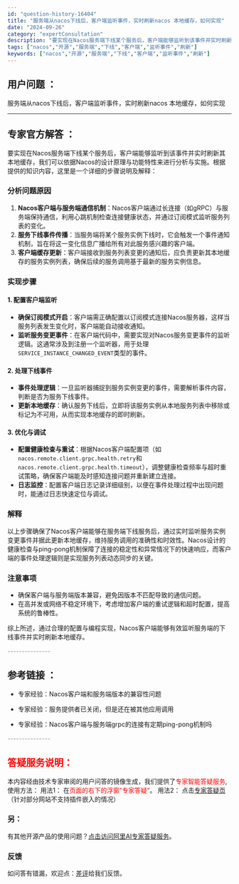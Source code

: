 ```yaml
---
id: "question-history-16404"
title: "服务端从nacos下线后，客户端监听事件，实时刷新nacos 本地缓存，如何实现"
date: "2024-09-26"
category: "expertConsultation"
description: "要实现在Nacos服务端下线某个服务后，客户端能够监听到该事件并实时刷新其本地缓存，我们可以依据Nacos的设计原理与功能特性来进行分析与实施。根据提供的知识内容，这里是一个详细的步骤说明及解释：### 分析问题原因1. **Nacos客户端与服务端通信机制**：Nacos客户端通过长连接（如gRP"
tags: ["nacos","开源","服务端","下线","客户端","监听事件","刷新"]
keywords: ["nacos","开源","服务端","下线","客户端","监听事件","刷新"]
---
```


## 用户问题 ： 
 服务端从nacos下线后，客户端监听事件，实时刷新nacos 本地缓存，如何实现  

---------------
## 专家官方解答 ：

要实现在Nacos服务端下线某个服务后，客户端能够监听到该事件并实时刷新其本地缓存，我们可以依据Nacos的设计原理与功能特性来进行分析与实施。根据提供的知识内容，这里是一个详细的步骤说明及解释：

### 分析问题原因

1. **Nacos客户端与服务端通信机制**：Nacos客户端通过长连接（如gRPC）与服务端保持通信，利用心跳机制检查连接健康状态，并通过订阅模式监听服务列表的变化。
2. **服务下线事件传播**：当服务端将某个服务实例下线时，它会触发一个事件通知机制，旨在将这一变化信息广播给所有对此服务感兴趣的客户端。
3. **客户端缓存更新**：客户端接收到服务列表变更的通知后，应负责更新其本地缓存的服务实例列表，确保后续的服务调用基于最新的服务实例信息。

### 实现步骤

#### 1. 配置客户端监听
- **确保订阅模式开启**：客户端需正确配置以订阅模式连接Nacos服务器，这样当服务列表发生变化时，客户端能自动接收通知。
- **监听服务变更事件**：在客户端代码中，需要实现对Nacos服务变更事件的监听逻辑。这通常涉及到注册一个监听器，用于处理`SERVICE_INSTANCE_CHANGED_EVENT`类型的事件。

#### 2. 处理下线事件
- **事件处理逻辑**：一旦监听器捕捉到服务实例变更的事件，需要解析事件内容，判断是否为服务下线事件。
- **更新本地缓存**：确认服务下线后，立即将该服务实例从本地服务列表中移除或标记为不可用，从而实现本地缓存的即时刷新。

#### 3. 优化与调试
- **配置健康检查与重试**：根据Nacos客户端配置项（如`nacos.remote.client.grpc.health.retry`和`nacos.remote.client.grpc.health.timeout`），调整健康检查频率与超时重试策略，确保客户端能及时感知连接问题并重新建立连接。
- **日志监控**：配置客户端日志记录详细级别，以便在事件处理过程中出现问题时，能通过日志快速定位与调试。

### 解释

以上步骤确保了Nacos客户端能够在服务端下线服务后，通过实时监听服务实例变更事件并据此更新本地缓存，维持服务调用的准确性和时效性。Nacos设计的健康检查与ping-pong机制保障了连接的稳定性和异常情况下的快速响应，而客户端的事件处理逻辑则是实现服务列表动态同步的关键。

### 注意事项
- 确保客户端与服务端版本兼容，避免因版本不匹配导致的通信问题。
- 在高并发或网络不稳定环境下，考虑增加客户端的重试逻辑和超时配置，提高系统的鲁棒性。

综上所述，通过合理的配置与编程实现，Nacos客户端能够有效监听服务端的下线事件并实时刷新本地缓存。


<font color="#949494">---------------</font> 


## 参考链接 ：

* 专家经验：Nacos客户端和服务端版本的兼容性问题 
 
 * 专家经验：服务提供者已关闭，但是还在被其他应用调用 
 
 * 专家经验：Nacos客户端与服务端grpc的连接有定期ping-pong机制吗 


 <font color="#949494">---------------</font> 
 


## <font color="#FF0000">答疑服务说明：</font> 

本内容经由技术专家审阅的用户问答的镜像生成，我们提供了<font color="#FF0000">专家智能答疑服务</font>,使用方法：
用法1： 在<font color="#FF0000">页面的右下的浮窗”专家答疑“</font>。
用法2： 点击[专家答疑页](https://answer.opensource.alibaba.com/docs/intro)（针对部分网站不支持插件嵌入的情况）
### 另：


有其他开源产品的使用问题？[点击访问阿里AI专家答疑服务](https://answer.opensource.alibaba.com/docs/intro)。
### 反馈
如问答有错漏，欢迎点：[差评](https://ai.nacos.io/user/feedbackByEnhancerGradePOJOID?enhancerGradePOJOId=16417)给我们反馈。
